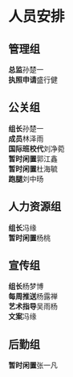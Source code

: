 # 人员安排
## 管理组
**总监**孙楚一  
**执照申请**盛行健  
## 公关组
**组长**孙楚一    
**成员**林泽雨    
**国际班校代**刘净菀  
**暂时闲置**郭江鑫  
**暂时闲置**杜海毓    
**跑腿**刘中旸  
## 人力资源组
**组长**冯缘  
**暂时闲置**杨桃  
## 宣传组
**组长**杨梦博  
**每周推送**杨露禅  
**艺术指导**吴雨杨  
**文案**冯缘  
## 后勤组
**暂时闲置**张一凡  
